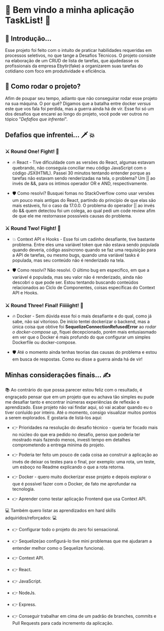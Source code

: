 # 🚀 Bem vindo a minha aplicação TaskList! 🚀

## 🥱 Introdução...

Esse projeto foi feito com o intuito de praticar habilidades requeridas em processos seletivos, no que tange a Desafios Técnicos. 
O projeto consiste na elaboração de um CRUD de lista de tarefas, que ajudedasse os profissionais da empresa Ebytir(fake) a organizarem
suas tarefas do cotidiano com foco em produtividade e eficiência.

## 📍 Como rodar o projeto?

Afim de poupar seu tempo, adianto que não conseguirar rodar esse projeto na sua máquina. O por quê? Digamos que a batalha entre docker *versus* 
este que vos fala foi perdida, mas a guerra ainda há de vir. Esse foi só um dos desafios que encarei ao longo do projeto, vocẽ pode ver outros
no tópico "*Defafios que infrentei*".

## Defafios que infrentei...  🗡️ 💥 

### ⚔️ Round One! **Fight!** 🥊

* 🔥 React - Tive dificuldade com as versões do React, algumas estavam quebrando, não conseguia conciliar meu código JavaScript com o código JSX(HTML).
Passei 30 minutos tentando entender porque as tarefas não estavam sendo renderizadas na tela, o problema? Um || ao invés de &&, para os íntimos
operador OR e AND, respectivamente.

* 🛡️ Como resolvi? Busquei fomas no StackOverflow como usar versões um pouco mais antigas do React, partindo do princípio de que elas são mais estáveis, foi o caso da 17.0.0. O problema do operador || ao invés do && quem detectou foi um colega, ao qual pedi um code review afim de que ele me restornasse posssíveis causas do problema.

### ⚔️ Round Two! **Fiight!** 🥊

* 💥 Context API e Hooks - Esse foi um cadinho desafiante, tive bastante problema. Entre eles uma variável token que não estava sendo populada quando deveria, código assíncrono quando se faz uma requisição para a API de tarefas, ou mesmo bugs, quando uma variável tasks é populada, mas seu conteúdo não é renderizado na tela.

* 🛡️ Como resolvi? Não resolvi. O último bug em específico, em que a variável é populada, mas seu valor não é renderizado, ainda não descobri o que pode ser. Estou tentando buscando conteúdos relacionados ao Ciclo de Componentes, coisas específicas do Context API e Hooks.

### ⚔️ Round Three! Final! **Fiiiiight!** 🥊

* 🔥 Docker - Sem dúvida esse foi o mais desafiante e do qual, como já sabe, não saí vitorioso. De início tentei dockerizar o backend, mas a única coisa que  obtive foi **SequelizeConnectionRefusedError** ao *rodar o docker-compose up*, fiquei decepcionado, porém mais entusiasmado em ver que o Docker é mais profundo do que configurar um simples Dockerfile ou docker-compose.

* 🛡️ Até o momento ainda tenhas teorias das causas do problema e estou em busca de respostas. Como eu disse a guerra ainda há de vir!

## Minhas considerações finais... ✍️

📚 Ao contrário do que possa parecer estou feliz com o resultado, é engraçado pensar que em um projeto que eu achava tão simples eu pude me desafiar tanto e encontrar inúmeras experiências de reflexão e aprendizado. Esse projeto não vai findar aqui, só vai acabar quando eu o tiver conluído por inteiro. Até o momento, consigo visualizar muitos pontos a serem explorados. E gostaria de listá-los aqui:

* 👉 Prioridades na resolução do desafio técnico - queria ter focado mais no núcleo do que era pedido no desafio, penso que poderia ter mostrado mais fazendo menos, investi tempo em detalhes comprometendo a entrega mínima do projeto.

* 👉 Poderia ter feito um pouco de cada coisa ao construir a aplicação ao invés de deixar os testes para o final, por exemplo: uma rota, um teste, um esboço no Readme explicando o que a rota retorna.

* 👉 Docker - quero muito dockerizar esse projeto e depois explorar o que é possível fazer com o Docker, de fato me aprofundar na tecnologia.

* 👉 Aprender como testar aplicação Frontend que usa Context API. 

💻 Também quero listar as aprendizados em hard skills adquiridos/reforçados: 💻

* 👉 Configurar todo o projeto do zero foi sensacional.

* 👉 Sequelize(ao configurá-lo tive mini problemas que me ajudaram a entender melhor como o Sequelize funciona).

* 👉 Context API.

* 👉 React.

* 👉 JavaScript.

* 👉 NodeJs.

* 👉 Express.

* 👉 Conseguir trabalhar em cima de um padrão de branches, commits e Pull Requests para cada incremento da aplicação. 





